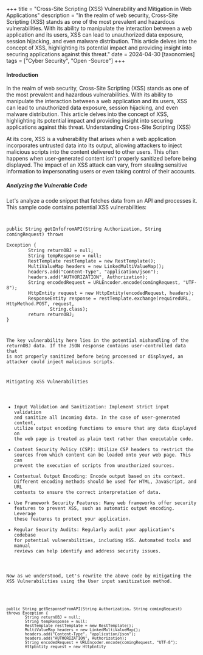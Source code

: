 +++
title = "Cross-Site Scripting (XSS) Vulnerability and Mitigation in Web Applications"
description = "In the realm of web security, Cross-Site Scripting (XSS) stands as one of the most prevalent and hazardous vulnerabilities. With its ability to manipulate the interaction between a web application and its users, XSS can lead to unauthorized data exposure, session hijacking, and even malware distribution. This article delves into the concept of XSS, highlighting its potential impact and providing insight into securing applications against this threat."
date = 2024-04-30
[taxonomies] 
tags = ["Cyber Security", "Open -Source"]
+++

#### Introduction
In the realm of web security, Cross-Site Scripting (XSS) stands as one of the most prevalent and hazardous vulnerabilities. With its ability to manipulate the interaction between a web application and its users, XSS can lead to unauthorized data exposure, session hijacking, and even malware distribution. This article delves into the concept of XSS, highlighting its potential impact and providing insight into securing applications against this threat.
Understanding Cross-Site Scripting (XSS)

At its core, XSS is a vulnerability that arises when a web application incorporates untrusted data into its output, allowing attackers to inject malicious scripts into the content delivered to other users. This often happens when user-generated content isn't properly sanitized before being displayed. The impact of an XSS attack can vary, from stealing sensitive information to impersonating users or even taking control of their accounts.

##### Analyzing the Vulnerable Code

Let's analyze a code snippet that fetches data from an API and processes it. This sample code contains potential XSS vulnerabilities:

<pre><code class="text-sm">

public String getInfofromAPI(String Authorization, String comingRequest) throws 

Exception {
        String returnOBJ = null;
        String tempResponse = null;
        RestTemplate restTemplate = new RestTemplate();
        MultiValueMap<String, String> headers = new LinkedMultiValueMap<String, String>();
        headers.add("Content-Type", "application/json");
        headers.add("AUTHORIZATION", Authorization);
        String encodedRequest = URLEncoder.encode(comingRequest, "UTF-8");
        HttpEntity<Object> request = new HttpEntity<Object>(encodedRequest, headers);
        ResponseEntity<String> response = restTemplate.exchange(requiredURL, HttpMethod.POST, request,
                String.class);
        return returnOBJ;
}
</code></pre>

The key vulnerability here lies in the potential mishandling of the returnOBJ data. If the JSON response contains user-controlled data that is not properly sanitized before being processed or displayed, an attacker could inject malicious scripts.

Mitigating XSS Vulnerabilities

- Input Validation and Sanitization: Implement strict input validation and sanitize all incoming data. In the case of user-generated content, utilize output encoding functions to ensure that any data displayed on the web page is treated as plain text rather than executable code.
- Content Security Policy (CSP): Utilize CSP headers to restrict the sources from which content can be loaded onto your web page. This can prevent the execution of scripts from unauthorized sources.
- Contextual Output Encoding: Encode output based on its context. Different encoding methods should be used for HTML, JavaScript, and URL contexts to ensure the correct interpretation of data.
- Use Framework Security Features: Many web frameworks offer security features to prevent XSS, such as automatic output encoding. Leverage these features to protect your application.
- Regular Security Audits: Regularly audit your application's codebase for potential vulnerabilities, including XSS. Automated tools and manual reviews can help identify and address security issues.

Now as we understood, Let's rewrite the above code by mitigating the XSS Vulnerabilities using the User input sanitization method.


<pre><code class="text-sm">

public String getResponseFromAPI(String Authorization, String comingRequest) throws Exception {
        String returnOBJ = null;
        String tempResponse = null;
        RestTemplate restTemplate = new RestTemplate();
        MultiValueMap<String, String> headers = new LinkedMultiValueMap<String, String>();
        headers.add("Content-Type", "application/json");
        headers.add("AUTHORIZATION", Authorization);
        String encodedRequest = URLEncoder.encode(comingRequest, "UTF-8");
        HttpEntity<Object> request = new HttpEntity<Object>(encodedRequest, headers);
        ResponseEntity<String> response = restTemplate.exchange(destinationURL, HttpMethod.POST, request,
                String.class);
        tempResponse = response.getBody();
        // Desired key-value pairs and their types
        String desiredKey1 = "Name";
        Class<?> desiredValueType1 = String.class;
String desiredKey2 = "createdDate";
        Class<?> desiredValueType2 = Timestamp.class;
        // Parse the JSON response
        ObjectMapper objectMapper = new ObjectMapper();
        JsonNode jsonNode = objectMapper.readTree(tempResponse);
// Check if the desired key-value pairs exist
        if (jsonNode.has(desiredKey1) && jsonNode.has(desiredKey2)) {
            if (jsonNode.get(desiredKey1).getClass().equals(desiredValueType1)) {
                if (jsonNode.get(desiredKey2).getClass().equals(desiredValueType2)) {
                    returnOBJ = objectMapper.writeValueAsString(jsonNode);
                } else {
                    System.out.println("Value type for key2 does not match the desired type.");
                }
            } else {
                System.out.println("Value type for key1 does not match the desired type.");
            }
        } else {
            System.out.println("Desired key-value pairs not found in the JSON response.");
        }
        return returnOBJ;
}
}
</code></pre>

In the above code, we have validated if the Response we got has the Appropriate key and the corresponding value is of required data type.

#### Conclusion
Cross-site scripting (XSS) remains a significant threat to web applications, making them susceptible to data breaches and unauthorized access. By understanding the nature of XSS vulnerabilities and implementing proper security measures, developers can fortify their applications against these risks. Input validation, output encoding, and leveraging security features provided by frameworks are crucial steps in mitigating XSS and creating a safer online experience for users.
Happy Learning 🎉
